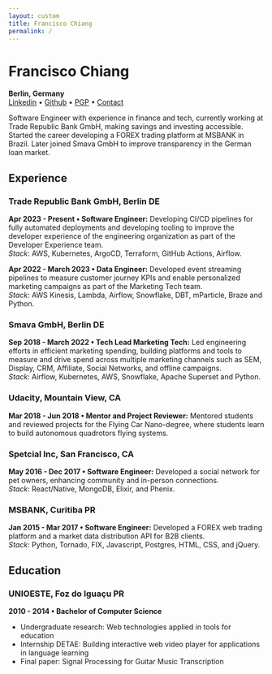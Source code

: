 ```yaml
---
layout: custom
title: Francisco Chiang
permalink: /
---
```


# Francisco Chiang
**Berlin, Germany**  
[Linkedin](https://www.linkedin.com/in/francisco-chiang/) • [Github](https://github.com/chicochico) • [PGP](https://github.com/chicochico.gpg) • [Contact](mailto:08_flax.biter@icloud.com)

Software Engineer with experience in finance and tech, currently working at Trade Republic Bank GmbH, making savings and investing accessible. Started the career developing a FOREX trading platform at MSBANK in Brazil. Later joined Smava GmbH to improve transparency in the German loan market.

## Experience
### Trade Republic Bank GmbH, Berlin DE
**Apr 2023 - Present • Software Engineer:** Developing CI/CD pipelines for fully automated deployments and developing tooling to improve the developer experience of the engineering organization as part of the Developer Experience team.  
*Stack*: AWS, Kubernetes, ArgoCD, Terraform, GitHub Actions, Airflow.

**Apr 2022 - March 2023 • Data Engineer:** Developed event streaming pipelines to measure customer journey KPIs and enable personalized marketing campaigns as part of the Marketing Tech team.  
*Stack*: AWS Kinesis, Lambda, Airflow, Snowflake, DBT, mParticle, Braze and Python.

### Smava GmbH, Berlin DE
**Sep 2018 - March 2022 • Tech Lead Marketing Tech:** Led engineering efforts in efficient marketing spending, building platforms and tools to measure and drive spend across multiple marketing channels such as SEM, Display, CRM, Affiliate, Social Networks, and offline campaigns.  
*Stack*: Airflow, Kubernetes, AWS, Snowflake, Apache Superset and Python.

### Udacity, Mountain View, CA
**Mar 2018 - Jun 2018 • Mentor and Project Reviewer:** Mentored students and reviewed projects for the Flying Car Nano-degree, where students learn to build autonomous quadrotors flying systems.

### Spetcial Inc, San Francisco, CA
**May 2016 - Dec 2017 • Software Engineer:** Developed a social network for pet owners, enhancing community and in-person connections.  
*Stack*: React/Native, MongoDB, Elixir, and Phenix.

### MSBANK, Curitiba PR
**Jan 2015 - Mar 2017 • Software Engineer:** Developed a FOREX web trading platform and a market data distribution API for B2B clients.  
*Stack*: Python, Tornado, FIX, Javascript, Postgres, HTML, CSS, and jQuery.

## Education
### UNIOESTE, Foz do Iguaçu PR
**2010 - 2014 • Bachelor of Computer Science**
- Undergraduate research: Web technologies applied in tools for education
- Internship DETAE: Building interactive web video player for applications in language learning
- Final paper: Signal Processing for Guitar Music Transcription
